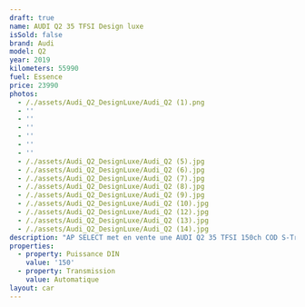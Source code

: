 ```yaml
---
draft: true
name: AUDI Q2 35 TFSI Design luxe
isSold: false
brand: Audi
model: Q2
year: 2019
kilometers: 55990
fuel: Essence
price: 23990
photos:
  - /./assets/Audi_Q2_DesignLuxe/Audi_Q2 (1).png
  - ''
  - ''
  - ''
  - ''
  - ''
  - ''
  - /./assets/Audi_Q2_DesignLuxe/Audi_Q2 (5).jpg
  - /./assets/Audi_Q2_DesignLuxe/Audi_Q2 (6).jpg
  - /./assets/Audi_Q2_DesignLuxe/Audi_Q2 (7).jpg
  - /./assets/Audi_Q2_DesignLuxe/Audi_Q2 (8).jpg
  - /./assets/Audi_Q2_DesignLuxe/Audi_Q2 (9).jpg
  - /./assets/Audi_Q2_DesignLuxe/Audi_Q2 (10).jpg
  - /./assets/Audi_Q2_DesignLuxe/Audi_Q2 (12).jpg
  - /./assets/Audi_Q2_DesignLuxe/Audi_Q2 (13).jpg
  - /./assets/Audi_Q2_DesignLuxe/Audi_Q2 (14).jpg
description: "AP SELECT met en vente une AUDI Q2 35 TFSI 150ch COD S-Tronic 7 finition Design Luxe.\n\nModèle du 01/2019 avec 55900km.\n\nCouleur blanc glacier, slide gris titane, intérieur sport cuir noir\n\nVéhicule origine France \U0001F1EB\U0001F1F7 de première main.\n\nVendu avec une garantie complète 6 mois.\n\nEntretiens et historique complet Audi Lyon.\n\nLes pneus et freins sont en très bon état.\n4 pneus hivers disponible.\n\nÉquipements et options :\n- Boîte S-Tronic 7\n- Intérieur cuir Sport\n- Pack éclairage ambiance intérieur\n- Coffre électrique\n- MMI multimédia\n- Sièges sport en cuir\n- Sièges chauffants\n- GPS 3D Europe\n- Lane Assist\n- Front Assist\n- Pack intérieur gris alu\n- Jantes sport 18 pouces originales\n- Phares Bi Xénon directionnels\n- Feux de jour à LED\n- Controle automatique des feux de route ALS\n- Parc distance contrôle PDC avant / arrière\n- Caméra de recul\n- Keyless Ouverture / fermeture sans clés\n- Démarrage sans clés\n- Connexion Ipod et USB\n- Volant sport multifonctions\n- Affichage multifonctions plus\n- Climatisation bi zone\n- Éclairage et essuie-glaces automatique\n- Rétroviseurs rabattable électriquement et chauffants\n- Rétroviseurs int / ext Electrochrome\n- Bluetooth\n- Éclairage d ambiance\n\n\nDisponible et visible sur RDV pour acheteur sérieux.\n\nPossibilité d'une garantie 3, 6 ou 12 mois en supplément.\n\nRéalisation des démarches d'immatriculation.\n\nAP SELECT c'est des solutions de courtage et conciergerie sur mesure pour profiter librement de sa passion et de son patrimoine.\n\nPrenez le volant, AP SELECT s'occupe du reste."
properties:
  - property: Puissance DIN
    value: '150'
  - property: Transmission
    value: Automatique
layout: car
---
```


